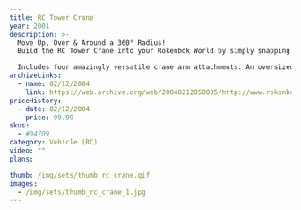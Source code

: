 ```yaml
---
title: RC Tower Crane
year: 2001
description: >-
  Move Up, Over & Around a 360° Radius!
  Build the RC Tower Crane into your Rokenbok World by simply snapping the base of the Crane into standard Rokenbok beams and blocks! Moves large payloads up, over and around a 360° radius.

  Includes four amazingly versatile crane arm attachments: An oversized Bucket for carrying and dumping loads of Rokenbok balls. A Cargo Hook for moving beams and blocks. A Platform for elevating Rokenbok workers and freight. And a large Claw for grabbing beams, blocks, balls, and other Rokenbok material. Requires 3 AA batteries.
archiveLinks:
  - name: 02/12/2004
    link: https://web.archive.org/web/20040212050005/http://www.rokenbok.com/catalog/pd_rcv_crane.html
priceHistory:
  - date: 02/12/2004
    price: 99.99
skus:
  - #04709
category: Vehicle (RC)
video: ""
plans:

thumb: /img/sets/thumb_rc_crane.gif
images:
  - /img/sets/thumb_rc_crane_1.jpg
---
```

